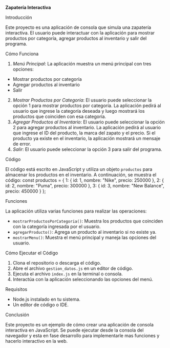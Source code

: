 **Zapatería Interactiva**

Introducción

Este proyecto es una aplicación de consola que simula una zapatería interactiva. El usuario puede interactuar con la aplicación para mostrar productos por categoría, agregar productos al inventario y salir del programa.

Cómo Funciona

1. *Menú Principal*: La aplicación muestra un menú principal con tres opciones:
- Mostrar productos por categoría
- Agregar productos al inventario
- Salir
2. *Mostrar Productos por Categoría*: El usuario puede seleccionar la opción 1 para mostrar productos por categoría. La aplicación pedirá al usuario que ingrese la categoría deseada y luego mostrará los productos que coinciden con esa categoría.
3. *Agregar Productos al Inventario*: El usuario puede seleccionar la opción 2 para agregar productos al inventario. La aplicación pedirá al usuario que ingrese el ID del producto, la marca del zapato y el precio. Si el producto ya existe en el inventario, la aplicación mostrará un mensaje de error.
4. *Salir*: El usuario puede seleccionar la opción 3 para salir del programa.

Código

El código está escrito en JavaScript y utiliza un objeto `productos` para almacenar los productos en el inventario. A continuación, se muestra el código:
const productos = {
  1: { id: 1, nombre: "Nike", precio: 250000 },
  2: { id: 2, nombre: "Puma", precio: 300000 },
  3: { id: 3, nombre: "New Balance", precio: 450000 }
};


Funciones

La aplicación utiliza varias funciones para realizar las operaciones:

- `mostrarProductosPorCategoria()`: Muestra los productos que coinciden con la categoría ingresada por el usuario.
- `agregarProducto()`: Agrega un producto al inventario si no existe ya.
- `mostrarMenu()`: Muestra el menú principal y maneja las opciones del usuario.

Cómo Ejecutar el Código

1. Clona el repositorio o descarga el código.
2. Abre el archivo `gestion_datos.js` en un editor de código.
3. Ejecuta el archivo `index.js` en la terminal o consola.
4. Interactúa con la aplicación seleccionando las opciones del menú.

Requisitos

- Node.js instalado en tu sistema.
- Un editor de código o IDE.

Conclusión

Este proyecto es un ejemplo de cómo crear una aplicación de consola interactiva en JavaScript. Se puede ejecutar desde la consola del navegador y esta en fase desarrollo para implementarle mas funciones y hacerlo interactivo en la web.